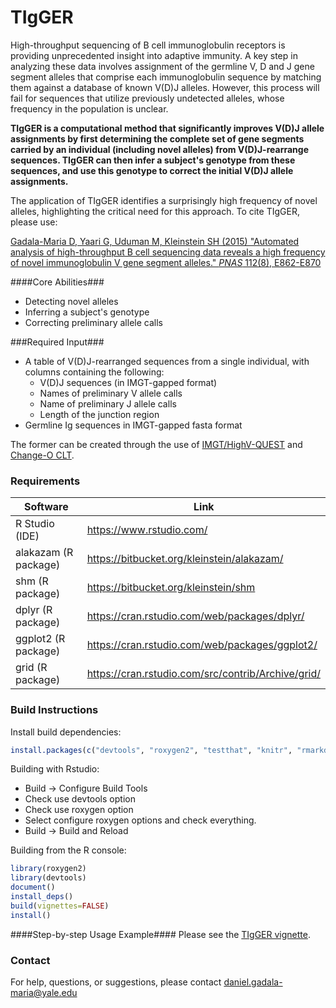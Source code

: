 # TIgGER #

High-throughput sequencing of B cell immunoglobulin receptors is providing unprecedented insight into adaptive immunity. A key step in analyzing these data involves assignment of the germline V, D and J gene segment alleles that comprise each immunoglobulin sequence by matching them against a database of known V(D)J alleles. However, this process will fail for sequences that utilize previously undetected alleles, whose frequency in the population is unclear.

**TIgGER is a computational method that significantly improves V(D)J allele assignments by first determining the complete set of gene segments carried by an individual (including novel alleles) from V(D)J-rearrange sequences. TIgGER can then infer a subject's genotype from these sequences, and use this genotype to correct the initial V(D)J allele assignments.**

The application of TIgGER identifies a surprisingly high frequency of novel alleles, highlighting the critical need for this approach. To cite TIgGER, please use:

[Gadala-Maria D, Yaari G, Uduman M, Kleinstein SH (2015) "Automated analysis of high-throughput B cell sequencing data reveals a high frequency of novel immunoglobulin V gene segment alleles." *PNAS* 112(8), E862-E870](http://www.pnas.org/content/112/8/E862.abstract)


####Core Abilities###
* Detecting novel alleles
* Inferring a subject's genotype
* Correcting preliminary allele calls

###Required Input###
* A table of V(D)J-rearranged sequences from a single individual, with columns containing the following:
    * V(D)J sequences (in IMGT-gapped format)
    * Names of preliminary V allele calls
    * Name of preliminary J allele calls
    * Length of the junction region 
* Germline Ig sequences in IMGT-gapped fasta format

The former can be created through the use of [IMGT/HighV-QUEST](http://www.imgt.org/) and [Change-O CLT](http://clip.med.yale.edu/changeo/download.php).

### Requirements ###

Software             | Link
---------------------|-------------------------------------------
R Studio (IDE)       | https://www.rstudio.com/
alakazam (R package) | https://bitbucket.org/kleinstein/alakazam/
shm (R package)      | https://bitbucket.org/kleinstein/shm
dplyr (R package)    | https://cran.rstudio.com/web/packages/dplyr/
ggplot2 (R package)  | https://cran.rstudio.com/web/packages/ggplot2/
grid (R package)     | https://cran.rstudio.com/src/contrib/Archive/grid/


### Build Instructions ###

Install build dependencies:
```R
install.packages(c("devtools", "roxygen2", "testthat", "knitr", "rmarkdown"))
```

Building with Rstudio:

-  Build -> Configure Build Tools
-  Check use devtools option
-  Check use roxygen option
-  Select configure roxygen options and check everything.
-  Build -> Build and Reload

Building from the R console:

```R
library(roxygen2)
library(devtools)
document()
install_deps()
build(vignettes=FALSE)
install()
```

####Step-by-step Usage Example####
Please see the [TIgGER vignette](http://clip.med.yale.edu/tigger/Tigger-Vignette.pdf).

### Contact ###

For help, questions, or suggestions, please contact [daniel.gadala-maria@yale.edu](daniel.gadala-maria@yale.edu)